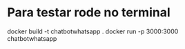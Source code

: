 # Para testar rode no terminal

docker build -t chatbotwhatsapp .
docker run -p 3000:3000 chatbotwhatsapp
